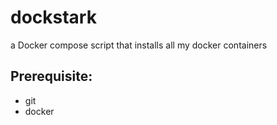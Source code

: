# dockstark
a Docker compose script that installs all my docker containers 


## Prerequisite:
 - git
 - docker

